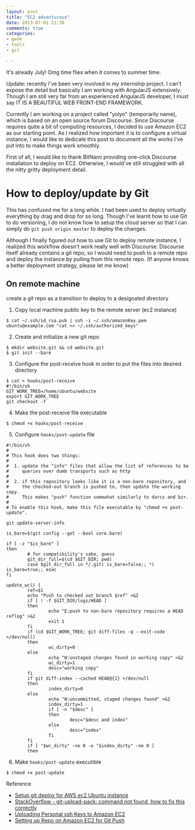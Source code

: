 ```yaml
---
layout: post
title: "EC2 adventurous"
date: 2013-07-01 21:38
comments: true
categories:
- geek
- tools
- git

---
```


It's already July! Omg time flies when it comes to summer time.

Update: recently I've been very involved in my internship project. I can't expose the detail but basically I am working with AngularJS extensively. Though I am still very far from an experienced AngularJS developer, I must say IT IS A BEAUTIFUL WEB FRONT-END FRAMEWORK.

Currently I am working on a project called "yolyo" (temporarily name), which is based on an open source forum Discourse. Since Discourse requires quite a bit of computing resources, I decided to use Amazon EC2 as our starting point. As I realized how important it is to configure a virtual instance, I would like to dedicate this post to document all the works I've put into to make things work smoothly.

First of all, I would like to thank BitNami providing one-click Discourse installation to deploy on EC2. Otherwise, I would've still struggled with all the nitty gritty deployment detail.

# How to deploy/update by Git
This has confused me for a long while. I had been used to deploy virtually everything by drag and drop for so long. Though I've learnt how to use Git to do versioning, I do not know how to setup the cloud server so that I can simply do `git push origin master` to deploy the changes.

Although I finally figured out how to use Git to deploy remote instance, I realized this workflow doesn't work really well with Discourse. Discourse itself already contains a git repo, so I would need to push to a remote repo and deploy the instance by pulling from this remote repo. (If anyone knows a better deployment strategy, please let me know)

## On remote machine
create a git repo as a transition to deploy to a designated directory

1. Copy local machine public key to the remote server (ec2 instance)
```
$ cat ~/.ssh/id_rsa.pub | ssh -i ~/.ssh/amazonKey.pem ubuntu@example.com "cat >> ~/.ssh/authorized_keys"
```
2. Create and initialize a new git repo
```
$ mkdir website.git && cd website.git
$ git init --bare
```
3. Configure the post-receive hook in order to put the files into desired directory
```
$ cat > hooks/post-receive
#!/bin/sh
GIT_WORK_TREE=/home/ubuntu/website
export GIT_WORK_TREE
git checkout -f
```
4. Make the post-receive file executable

```
$ chmod +x hooks/post-receive
```

5. Configure `hooks/post-update` file
```
#!/bin/sh
#
# This hook does two things:
#
#  1. update the "info" files that allow the list of references to be
#     queries over dumb transports such as http
#
#  2. if this repository looks like it is a non-bare repository, and
#     the checked-out branch is pushed to, then update the working copy.
#     This makes "push" function somewhat similarly to darcs and bzr.
#
# To enable this hook, make this file executable by "chmod +x post-update".

git update-server-info

is_bare=$(git config --get --bool core.bare)

if [ -z "$is_bare" ]
then
        # for compatibility's sake, guess
        git_dir_full=$(cd $GIT_DIR; pwd)
        case $git_dir_full in */.git) is_bare=false;; *) is_bare=true;; esac
fi

update_wc() {
        ref=$1
        echo "Push to checked out branch $ref" >&2
        if [ ! -f $GIT_DIR/logs/HEAD ]
        then
                echo "E:push to non-bare repository requires a HEAD reflog" >&2
                exit 1
        fi
        if (cd $GIT_WORK_TREE; git diff-files -q --exit-code >/dev/null)
        then
                wc_dirty=0
        else
                echo "W:unstaged changes found in working copy" >&2
                wc_dirty=1
                desc="working copy"
        fi
        if git diff-index --cached HEAD@{1} >/dev/null
        then
                index_dirty=0
        else
                echo "W:uncommitted, staged changes found" >&2
                index_dirty=1
                if [ -n "$desc" ]
                then
                        desc="$desc and index"
                else
                        desc="index"
                fi
        fi
        if [ "$wc_dirty" -ne 0 -o "$index_dirty" -ne 0 ]
        then
```
6. Make `hooks/post-update` executible
```
$ chmod +x post-update
```

Reference

* [Setup git deploy for AWS ec2 Ubuntu instance](http://www.jeffhoefs.com/2012/09/setup-git-deploy-for-aws-ec2-ubuntu-instance/)
* [StackOverflow - git-upload-pack: command not found, how to fix this correctly](http://stackoverflow.com/questions/225291/git-upload-pack-command-not-found-how-to-fix-this-correctly)
* [Uploading Personal ssh Keys to Amazon EC2 ](http://alestic.com/2010/10/ec2-ssh-keys)
* [Setting up Repo on Amazon EC2 for Git Push ](http://blog.gbinghan.com/2012/05/setting-up-repo-on-amazon-ec2-for-git.html)


